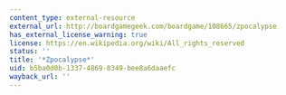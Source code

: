 ```yaml
---
content_type: external-resource
external_url: http://boardgamegeek.com/boardgame/108665/zpocalypse
has_external_license_warning: true
license: https://en.wikipedia.org/wiki/All_rights_reserved
status: ''
title: '*Zpocalypse*'
uid: b5ba0d0b-1337-4869-8349-bee8a6daaefc
wayback_url: ''
---
```

